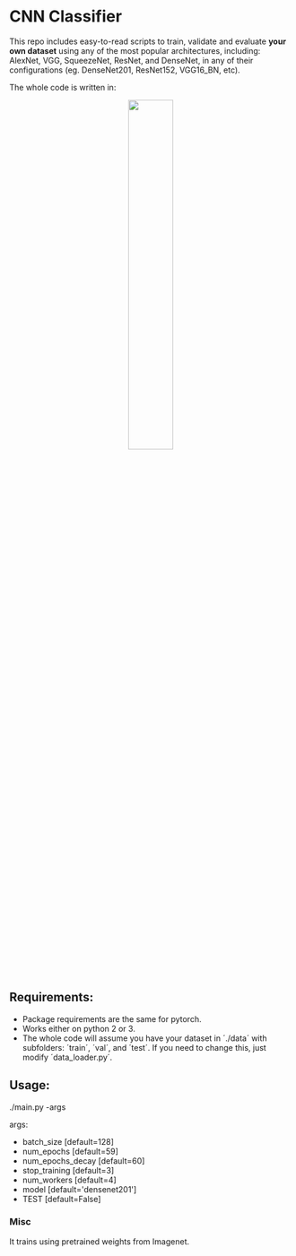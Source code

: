 # CNN Classifier
This repo includes easy-to-read scripts to train, validate and evaluate **your own dataset** using any of the most popular architectures, including: AlexNet, VGG, SqueezeNet, ResNet, and DenseNet, in any of their configurations (eg. DenseNet201, ResNet152, VGG16_BN, etc).

The whole code is written in:
<p align="center"><img width="40%" src="https://raw.githubusercontent.com/pytorch/pytorch/master/docs/source/_static/img/pytorch-logo-dark.png" /></p>

## Requirements:
- Package requirements are the same for pytorch.
- Works either on python 2 or 3.
- The whole code will assume you have your dataset in ´./data´ with subfolders: ´train´, ´val´, and ´test´. If you need to change this, just modify ´data_loader.py´.

## Usage:
./main.py -args

args:
- batch_size [default=128]
- num_epochs [default=59]
- num_epochs_decay [default=60]
- stop_training [default=3]
- num_workers [default=4] 
- model [default='densenet201']
- TEST [default=False]

### Misc
It trains using pretrained weights from Imagenet. 
